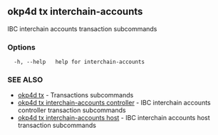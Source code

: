## okp4d tx interchain-accounts

IBC interchain accounts transaction subcommands

### Options

```
  -h, --help   help for interchain-accounts
```

### SEE ALSO

* [okp4d tx](okp4d_tx.md)	 - Transactions subcommands
* [okp4d tx interchain-accounts controller](okp4d_tx_interchain-accounts_controller.md)	 - IBC interchain accounts controller transaction subcommands
* [okp4d tx interchain-accounts host](okp4d_tx_interchain-accounts_host.md)	 - IBC interchain accounts host transaction subcommands
